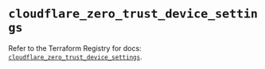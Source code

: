# `cloudflare_zero_trust_device_settings`

Refer to the Terraform Registry for docs: [`cloudflare_zero_trust_device_settings`](https://registry.terraform.io/providers/cloudflare/cloudflare/5.10.1/docs/resources/zero_trust_device_settings).
